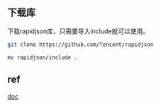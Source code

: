 
## 下载库

下载rapidjson库，只需要导入include就可以使用。

```sh
git clone https://github.com/Tencent/rapidjson

mv rapidjson/include .
```

## ref

[doc](http://rapidjson.org/zh-cn/)
